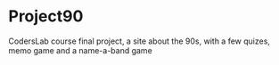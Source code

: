 # Project90
CodersLab course final project, a site about the 90s, with a few quizes, memo game and a name-a-band game
